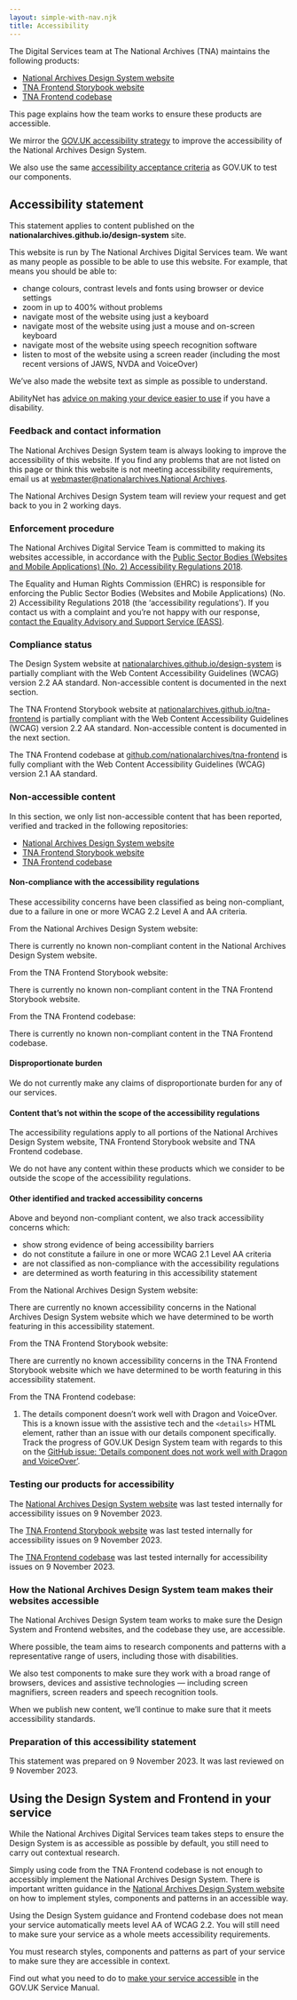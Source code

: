 ```yaml
---
layout: simple-with-nav.njk
title: Accessibility
---
```


The Digital Services team at The National Archives (TNA) maintains the following products:

- [National Archives Design System website](https://design-system.nationalarchives.gov.uk)
- [TNA Frontend Storybook website](https://nationalarchives.github.io/tna-frontend)
- [TNA Frontend codebase](https://github.com/nationalarchives/tna-frontend)

This page explains how the team works to ensure these products are accessible.

We mirror the [GOV.UK accessibility strategy](https://design-system.service.gov.uk/community/accessibility-strategy/) to improve the accessibility of the National Archives Design System.

We also use the same [accessibility acceptance criteria](https://github.com/nationalarchives/tna-frontend/wiki/Accessibility-acceptance-criteria) as GOV.UK to test our components.

## Accessibility statement

This statement applies to content published on the **nationalarchives.github.io/design-system** site.

This website is run by The National Archives Digital Services team. We want as many people as possible to be able to use this website. For example, that means you should be able to:

- change colours, contrast levels and fonts using browser or device settings
- zoom in up to 400% without problems
- navigate most of the website using just a keyboard
- navigate most of the website using just a mouse and on-screen keyboard
- navigate most of the website using speech recognition software
- listen to most of the website using a screen reader (including the most recent versions of JAWS, NVDA and VoiceOver)

We’ve also made the website text as simple as possible to understand.

AbilityNet has [advice on making your device easier to use](https://mcmw.abilitynet.org.uk/) if you have a disability.

### Feedback and contact information

The National Archives Design System team is always looking to improve the accessibility of this website. If you find any problems that are not listed on this page or think this website is not meeting accessibility requirements, email us at [webmaster@nationalarchives.National Archives](mailto:webmaster@nationalarchives.gov.uk).

The National Archives Design System team will review your request and get back to you in 2 working days.

### Enforcement procedure

The National Archives Digital Service Team is committed to making its websites accessible, in accordance with the [Public Sector Bodies (Websites and Mobile Applications) (No. 2) Accessibility Regulations 2018](https://www.legislation.gov.uk/uksi/2018/952/contents).

The Equality and Human Rights Commission (EHRC) is responsible for enforcing the Public Sector Bodies (Websites and Mobile Applications) (No. 2) Accessibility Regulations 2018 (the ‘accessibility regulations’). If you contact us with a complaint and you’re not happy with our response, [contact the Equality Advisory and Support Service (EASS)](https://www.equalityadvisoryservice.com/).

### Compliance status

The Design System website at [nationalarchives.github.io/design-system](https://design-system.nationalarchives.gov.uk) is partially compliant with the Web Content Accessibility Guidelines (WCAG) version 2.2 AA standard. Non-accessible content is documented in the next section.

The TNA Frontend Storybook website at [nationalarchives.github.io/tna-frontend](https://nationalarchives.github.io/tna-frontend) is partially compliant with the Web Content Accessibility Guidelines (WCAG) version 2.2 AA standard. Non-accessible content is documented in the next section.

The TNA Frontend codebase at [github.com/nationalarchives/tna-frontend](https://github.com/nationalarchives/tna-frontend) is fully compliant with the Web Content Accessibility Guidelines (WCAG) version 2.1 AA standard.

### Non-accessible content

In this section, we only list non-accessible content that has been reported, verified and tracked in the following repositories:

- [National Archives Design System website](https://design-system.nationalarchives.gov.uk)
- [TNA Frontend Storybook website](https://nationalarchives.github.io/tna-frontend)
- [TNA Frontend codebase](https://github.com/nationalarchives/tna-frontend)

#### Non-compliance with the accessibility regulations

These accessibility concerns have been classified as being non-compliant, due to a failure in one or more WCAG 2.2 Level A and AA criteria.

From the National Archives Design System website:

There is currently no known non-compliant content in the National Archives Design System website.

From the TNA Frontend Storybook website:

There is currently no known non-compliant content in the TNA Frontend Storybook website.

From the TNA Frontend codebase:

There is currently no known non-compliant content in the TNA Frontend codebase.

#### Disproportionate burden

We do not currently make any claims of disproportionate burden for any of our services.

#### Content that’s not within the scope of the accessibility regulations

The accessibility regulations apply to all portions of the National Archives Design System website, TNA Frontend Storybook website and TNA Frontend codebase.

We do not have any content within these products which we consider to be outside the scope of the accessibility regulations.

#### Other identified and tracked accessibility concerns

Above and beyond non-compliant content, we also track accessibility concerns which:

- show strong evidence of being accessibility barriers
- do not constitute a failure in one or more WCAG 2.1 Level AA criteria
- are not classified as non-compliance with the accessibility regulations
- are determined as worth featuring in this accessibility statement

From the National Archives Design System website:

There are currently no known accessibility concerns in the National Archives Design System website which we have determined to be worth featuring in this accessibility statement.

From the TNA Frontend Storybook website:

There are currently no known accessibility concerns in the TNA Frontend Storybook website which we have determined to be worth featuring in this accessibility statement.

From the TNA Frontend codebase:

1. The details component doesn’t work well with Dragon and VoiceOver. This is a known issue with the assistive tech and the `<details>` HTML element, rather than an issue with our details component specifically. Track the progress of GOV.UK Design System team with regards to this on the [GitHub issue: ‘Details component does not work well with Dragon and VoiceOver’](https://github.com/alphagov/govuk-frontend/issues/3693).

### Testing our products for accessibility

The [National Archives Design System website](https://design-system.nationalarchives.gov.uk/) was last tested internally for accessibility issues on <time datetime="2023-11-09">9 November 2023</time>.

The [TNA Frontend Storybook website](https://nationalarchives.github.io/tna-frontend) was last tested internally for accessibility issues on <time datetime="2023-11-09">9 November 2023</time>.

The [TNA Frontend codebase](https://github.com/nationalarchives/tna-frontend) was last tested internally for accessibility issues on <time datetime="2023-11-09">9 November 2023</time>.

### How the National Archives Design System team makes their websites accessible

The National Archives Design System team works to make sure the Design System and Frontend websites, and the codebase they use, are accessible.

Where possible, the team aims to research components and patterns with a representative range of users, including those with disabilities.

We also test components to make sure they work with a broad range of browsers, devices and assistive technologies &mdash; including screen magnifiers, screen readers and speech recognition tools.

When we publish new content, we’ll continue to make sure that it meets accessibility standards.

### Preparation of this accessibility statement

This statement was prepared on <time datetime="2023-11-09">9 November 2023</time>. It was last reviewed on <time datetime="2023-11-09">9 November 2023</time>.

## Using the Design System and Frontend in your service

While the National Archives Digital Services team takes steps to ensure the Design System is as accessible as possible by default, you still need to carry out contextual research.

Simply using code from the TNA Frontend codebase is not enough to accessibly implement the National Archives Design System. There is important written guidance in the [National Archives Design System website](https://design-system.nationalarchives.gov.uk/) on how to implement styles, components and patterns in an accessible way.

Using the Design System guidance and Frontend codebase does not mean your service automatically meets level AA of WCAG 2.2. You will still need to make sure your service as a whole meets accessibility requirements.

You must research styles, components and patterns as part of your service to make sure they are accessible in context.

Find out what you need to do to [make your service accessible](https://www.gov.uk/service-manual/helping-people-to-use-your-service/making-your-service-accessible-an-introduction) in the GOV.UK Service Manual.

